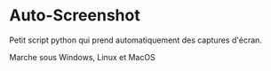 # Auto-Screenshot

Petit script python qui prend automatiquement des captures d'écran.

Marche sous Windows, Linux et MacOS